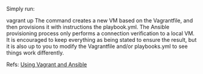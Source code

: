 Simply run:

vagrant up
The command creates a new VM based on the Vagrantfile, and then provisions it with instructions the playbook.yml.
The Ansible provisioning process only performs a connection verification to a local VM. It is encouraged to keep everything as being stated to ensure the result, but it is also up to you to modify the Vagrantfile and/or playbooks.yml to see things work differently.

Refs: [Using Vagrant and Ansible](https://docs.ansible.com/ansible/latest/scenario_guides/guide_vagrant.html)
